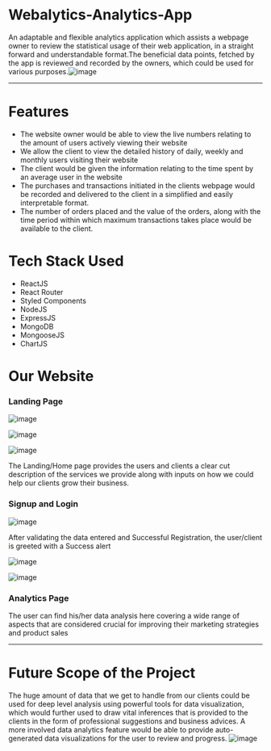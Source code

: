 # Webalytics-Analytics-App
An adaptable and flexible analytics application which assists a webpage owner to review the statistical usage of their web application, in a straight forward and understandable format.The beneficial data points, fetched by the app is reviewed and recorded by the owners, which could be used for various purposes.![image](https://user-images.githubusercontent.com/89332177/193409477-df50e39f-1f6c-4a12-9d51-bf023c32961d.png)

---

# Features

-  The website owner would be able to view the live numbers relating to the amount of users actively viewing their website
-  We allow the client to view the detailed history of daily, weekly and monthly users visiting their website
-  The client would be given the information relating to the time spent by an average user in the website
-  The purchases and transactions initiated in the clients webpage would be recorded and delivered to the client in a simplified and easily interpretable format.
-  The number of orders placed and the value of the orders, along with the time period within which maximum transactions takes place would be available to the client.

# Tech Stack Used

-  ReactJS
-  React Router
-  Styled Components
-  NodeJS
-  ExpressJS
-  MongoDB
-  MongooseJS
-  ChartJS

# Our Website

### Landing Page
![image](https://user-images.githubusercontent.com/89332177/193411344-1a129db6-9ac4-4d92-9252-5a9c9deb3fb7.png)

![image](https://user-images.githubusercontent.com/89332177/193411358-d5e529bf-cd3e-44a4-8bf3-a0e11e65eec0.png)

![image](https://user-images.githubusercontent.com/89332177/193411382-04953e14-c414-4f5e-90e7-13e338e4afe7.png)

The Landing/Home page provides the users and clients a clear cut description of the services we provide along with inputs on how we could help our clients grow their business.

### Signup and Login

![image](https://user-images.githubusercontent.com/89332177/193412162-fb741872-fb1d-4b38-8447-fc5ca45f4b61.png)

After validating the data entered and Successful Registration, the user/client is greeted with a Success alert

![image](https://user-images.githubusercontent.com/89332177/193412477-fb0c9e53-abcc-493c-a85b-b207b422e4f4.png)

![image](https://user-images.githubusercontent.com/89332177/193412926-f12f4bee-8d6a-42f7-af9f-0fa9b703b2ee.png)

### Analytics Page

The user can find his/her data analysis here covering a wide range of aspects that are considered crucial for improving their marketing strategies and product sales

---

# Future Scope of the Project

The huge amount of data that we get to handle from our clients could be used for deep level analysis using powerful tools for data visualization, which would further used to draw vital inferences that is provided to the clients in the form of professional suggestions and business advices. A more involved data analytics feature would be able to provide auto-generated data visualizations for the user to review and progress.
![image](https://user-images.githubusercontent.com/89332177/193412983-6b9fb395-13ea-4136-8b17-e88779addd04.png)
